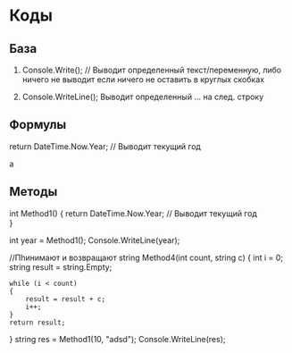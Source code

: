 
# Коды
## База

1. Console.Write(); // Выводит определенный текст/переменную, либо ничего не выводит если ничего не оставить в круглых скобках 

2. Console.WriteLine(); Выводит определенный ... на след. строку


## Формулы


return DateTime.Now.Year; // Выводит текущий год 

a

## Методы

int Method1()
{
    return DateTime.Now.Year; // Выводит текущий год  
}

int year = Method1();
Console.WriteLine(year);


//Пhинимают и возвращают
string Method4(int count, string c)
{
    int i = 0; 
    string result = string.Empty;

    while (i < count)
    { 
        result = result + c;
        i++;        
    }
    return result;
}
string res = Method1(10, "adsd");
Console.WriteLine(res);
